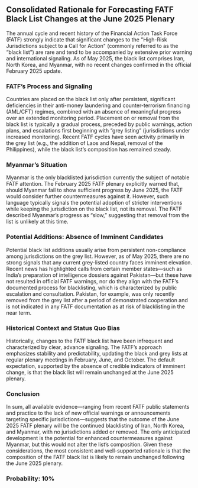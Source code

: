 ## Consolidated Rationale for Forecasting FATF Black List Changes at the June 2025 Plenary

The annual cycle and recent history of the Financial Action Task Force (FATF) strongly indicate that significant changes to the "High-Risk Jurisdictions subject to a Call for Action" (commonly referred to as the “black list”) are rare and tend to be accompanied by extensive prior warning and international signaling. As of May 2025, the black list comprises Iran, North Korea, and Myanmar, with no recent changes confirmed in the official February 2025 update.

### FATF’s Process and Signaling

Countries are placed on the black list only after persistent, significant deficiencies in their anti-money laundering and counter-terrorism financing (AML/CFT) regimes, combined with an absence of meaningful progress over an extended monitoring period. Placement on or removal from the black list is typically a gradual process, preceded by public warnings, action plans, and escalations first beginning with “grey listing” (jurisdictions under increased monitoring). Recent FATF cycles have seen activity primarily in the grey list (e.g., the addition of Laos and Nepal, removal of the Philippines), while the black list’s composition has remained steady.

### Myanmar’s Situation

Myanmar is the only blacklisted jurisdiction currently the subject of notable FATF attention. The February 2025 FATF plenary explicitly warned that, should Myanmar fail to show sufficient progress by June 2025, the FATF would consider further countermeasures against it. However, such language typically signals the potential adoption of stricter interventions while keeping the jurisdiction on the black list, not its removal. The FATF described Myanmar’s progress as “slow,” suggesting that removal from the list is unlikely at this time.

### Potential Additions: Absence of Imminent Candidates

Potential black list additions usually arise from persistent non-compliance among jurisdictions on the grey list. However, as of May 2025, there are no strong signals that any current grey-listed country faces imminent elevation. Recent news has highlighted calls from certain member states—such as India’s preparation of intelligence dossiers against Pakistan—but these have not resulted in official FATF warnings, nor do they align with the FATF’s documented process for blacklisting, which is characterized by public escalation and consultation. Pakistan, for example, was only recently removed from the grey list after a period of demonstrated cooperation and is not indicated in any FATF documentation as at risk of blacklisting in the near term.

### Historical Context and Status Quo Bias

Historically, changes to the FATF black list have been infrequent and characterized by clear, advance signaling. The FATF’s approach emphasizes stability and predictability, updating the black and grey lists at regular plenary meetings in February, June, and October. The default expectation, supported by the absence of credible indicators of imminent change, is that the black list will remain unchanged at the June 2025 plenary.

### Conclusion

In sum, all available evidence—ranging from recent FATF public statements and practice to the lack of new official warnings or announcements targeting specific jurisdictions—suggests that the outcome of the June 2025 FATF plenary will be the continued blacklisting of Iran, North Korea, and Myanmar, with no jurisdictions added or removed. The only anticipated development is the potential for enhanced countermeasures against Myanmar, but this would not alter the list’s composition. Given these considerations, the most consistent and well-supported rationale is that the composition of the FATF black list is likely to remain unchanged following the June 2025 plenary.

### Probability: 10%